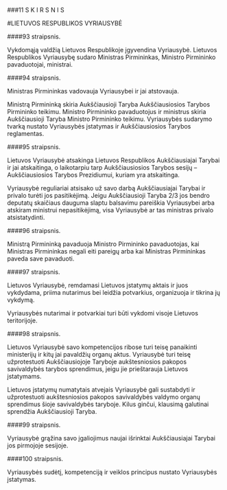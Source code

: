###11 S K I R S N I S

#LIETUVOS RESPUBLIKOS VYRIAUSYBĖ

####93 straipsnis.

Vykdomąją valdžią Lietuvos Respublikoje įgyvendina Vyriausybė. Lietuvos Respublikos Vyriausybę sudaro Ministras Pirmininkas, Ministro Pirmininko pavaduotojai, ministrai.

####94 straipsnis.

Ministras Pirmininkas vadovauja Vyriausybei ir jai atstovauja.

Ministrą Pirmininką skiria Aukščiausioji Taryba Aukščiausiosios Tarybos Pirmininko teikimu. Ministro Pirmininko pavaduotojus ir ministrus skiria Aukščiausioji Taryba Ministro Pirmininko teikimu. Vyriausybės sudarymo tvarką nustato Vyriausybės įstatymas ir Aukščiausiosios Tarybos reglamentas.

####95 straipsnis.

Lietuvos Vyriausybė atsakinga Lietuvos Respublikos Aukščiausiajai Tarybai ir jai atskaitinga, o laikotarpiu tarp Aukščiausiosios Tarybos sesijų – Aukščiausiosios Tarybos Prezidiumui, kuriam yra atskaitinga.

Vyriausybė reguliariai atsisako už savo darbą Aukščiausiajai Tarybai ir privalo turėti jos pasitikėjimą. Jeigu Aukščiausioji Taryba 2/3 jos bendro deputatų skaičiaus dauguma slaptu balsavimu pareiškia Vyriausybei arba atskiram ministrui nepasitikėjimą, visa Vyriausybė ar tas ministras privalo atsistatydinti.

####96 straipsnis.

Ministrą Pirmininką pavaduoja Ministro Pirmininko pavaduotojas, kai Ministras Pirmininkas negali eiti pareigų arba kai Ministras Pirmininkas paveda save pavaduoti.

####97 straipsnis.

Lietuvos Vyriausybė, remdamasi Lietuvos įstatymų aktais ir juos vykdydama, priima nutarimus bei leidžia potvarkius, organizuoja ir tikrina jų vykdymą.

Vyriausybės nutarimai ir potvarkiai turi būti vykdomi visoje Lietuvos teritorijoje.

####98 straipsnis.

Lietuvos Vyriausybė savo kompetencijos ribose turi teisę panaikinti ministerijų ir kitų jai pavaldžių organų aktus. Vyriausybė turi teisę užprotestuoti Aukščiausiojoje Taryboje aukštesniosios pakopos savivaldybės tarybos sprendimus, jeigu jie prieštarauja Lietuvos įstatymams.

Lietuvos įstatymų numatytais atvejais Vyriausybė gali sustabdyti ir užprotestuoti aukštesniosios pakopos savivaldybės valdymo organų sprendimus šioje savivaldybės taryboje. Kilus ginčui, klausimą galutinai sprendžia Aukščiausioji Taryba.

####99 straipsnis.

Vyriausybė grąžina savo įgaliojimus naujai išrinktai Aukščiausiajai Tarybai jos pirmojoje sesijoje.

####100 straipsnis.

Vyriausybės sudėtį, kompetenciją ir veiklos principus nustato Vyriausybės įstatymas.
